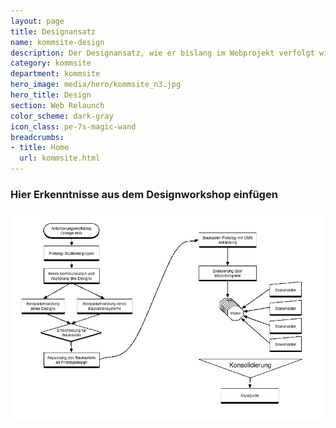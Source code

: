 ```yaml
---
layout: page
title: Designansatz
name: kommsite-design
description: Der Designansatz, wie er bislang im Webprojekt verfolgt wird.
category: kommsite
department: kommsite
hero_image: media/hero/kommsite_n3.jpg
hero_title: Design
section: Web Relaunch
color_scheme: dark-gray
icon_class: pe-7s-magic-wand
breadcrumbs:
- title: Home
  url: kommsite.html
---
```



### Hier Erkenntnisse aus dem Designworkshop einfügen

<img src="media/kommsite/designprozess.gif" alt="Designprozess für das Webprojekt">